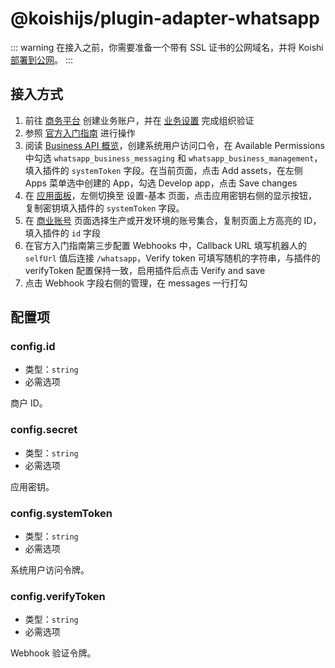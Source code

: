 # @koishijs/plugin-adapter-whatsapp

::: warning
在接入之前，你需要准备一个带有 SSL 证书的公网域名，并将 Koishi [部署到公网](../../manual/recipe/server.md)。
:::

## 接入方式

1. 前往 [商务平台](https://business.facebook.com/) 创建业务账户，并在 [业务设置](https://business.facebook.com/settings/security) 完成组织验证
2. 参照 [官方入门指南](https://developers.facebook.com/docs/whatsapp/cloud-api/get-started) 进行操作
3. 阅读 [Business API 概览](https://developers.facebook.com/docs/whatsapp/business-management-api/get-started)，创建系统用户访问口令，在 Available Permissions 中勾选 `whatsapp_business_messaging` 和 `whatsapp_business_management`，填入插件的 `systemToken` 字段。在当前页面，点击 Add assets，在左侧 Apps 菜单选中创建的 App，勾选 Develop app，点击 Save changes
4. 在 [应用面板](https://developers.facebook.com)，左侧切换至 设置-基本 页面，点击应用密钥右侧的显示按钮，复制密钥填入插件的 `systemToken` 字段。
5. 在 [商业账号](https://business.facebook.com/settings/whatsapp-business-accounts/) 页面选择生产或开发环境的账号集合，复制页面上方高亮的 ID，填入插件的 `id` 字段
6. 在官方入门指南第三步配置 Webhooks 中，Callback URL 填写机器人的 `selfUrl` 值后连接 `/whatsapp`，Verify token 可填写随机的字符串，与插件的 verifyToken 配置保持一致，启用插件后点击 Verify and save
7. 点击 Webhook 字段右侧的管理，在 messages 一行打勾

## 配置项

### config.id

- 类型：`string`
- 必需选项

商户 ID。

### config.secret

- 类型：`string`
- 必需选项

应用密钥。

### config.systemToken

- 类型：`string`
- 必需选项

系统用户访问令牌。

### config.verifyToken

- 类型：`string`
- 必需选项

Webhook 验证令牌。
